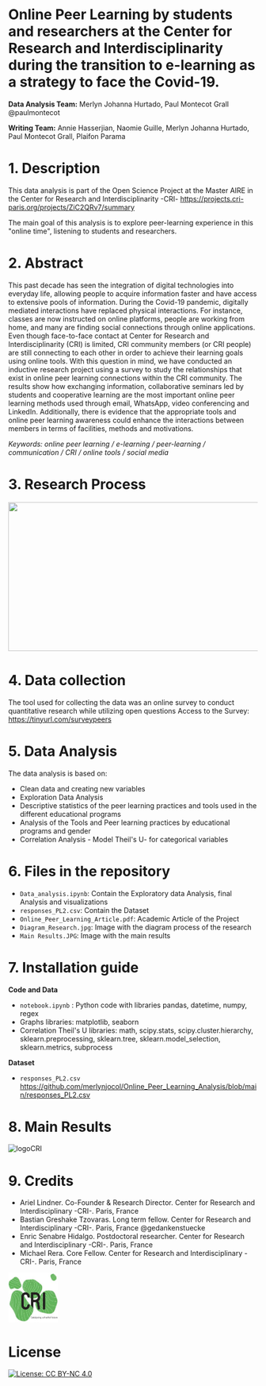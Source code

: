 # Online Peer Learning by students and researchers at the Center for Research and Interdisciplinarity during the transition to e-learning as a strategy to face the Covid-19.

**Data Analysis Team:** Merlyn Johanna Hurtado, Paul Montecot Grall @paulmontecot


**Writing Team:** Annie Hasserjian, Naomie Guille, Merlyn Johanna Hurtado, Paul Montecot Grall, Plaifon Parama

# 1. Description

This data analysis is part of the Open Science Project at the Master AIRE in the Center for Research and Interdisciplinarity -CRI- https://projects.cri-paris.org/projects/ZiC2QRv7/summary

The main goal of this analysis is to explore peer-learning experience in this "online time", listening to students and researchers.


# 2. Abstract 
This past decade has seen the integration of digital technologies into everyday life, allowing people to acquire information faster and have access to extensive pools of information. During the Covid-19 pandemic, digitally mediated interactions have replaced physical interactions. For instance, classes are now instructed on online platforms, people are working from home, and many are finding social connections through online applications. Even though face-to-face contact at Center for Research and Interdisciplinarity (CRI) is limited, CRI community members (or CRI people) are still connecting to each other in order to achieve their learning goals using online tools. With this question in mind, we have conducted an inductive research project using a survey to study the relationships that exist in online peer learning connections within the CRI community. The results show how exchanging information, collaborative seminars led by students and cooperative learning are the most important online peer learning methods used through  email, WhatsApp, video conferencing  and LinkedIn. Additionally, there is evidence that the appropriate tools and online peer learning awareness could enhance the interactions between members in terms of facilities, methods and motivations. 

*Keywords: online peer learning / e-learning / peer-learning / communication / CRI / online tools / social media* 

# 3. Research Process

<img src="https://github.com/merlynjocol/Online_Peer_Learning_Analysis/blob/main/Diagram_Research.JPG" width="550" height="300">


# 4. Data collection

The tool used for collecting the data was an online survey to conduct quantitative research while utilizing open questions
Access to the Survey: https://tinyurl.com/surveypeers


# 5. Data Analysis
The data analysis is based on:
* Clean data and creating new variables
* Exploration Data Analysis 
* Descriptive statistics of the peer learning practices and tools used in the different educational programs
* Analysis of the Tools and Peer learning practices by educational programs and gender 
* Correlation Analysis - Model Theil's U-  for categorical variables


# 6. Files in the repository

* `Data_analysis.ipynb`: Contain the Exploratory data Analysis, final Analysis and visualizations
* `responses_PL2.csv`: Contain the Dataset
* `Online_Peer_Learning_Article.pdf`: Academic Article of the Project 
* `Diagram_Research.jpg`: Image with the diagram process of the research
* `Main Results.JPG`: Image with the main results

# 7. Installation guide

**Code and Data**

* `notebook.ipynb` :  Python code with libraries pandas, datetime, numpy, regex
* Graphs libraries:   matplotlib, seaborn 
* Correlation Theil's U libraries:  math, scipy.stats, scipy.cluster.hierarchy, sklearn.preprocessing, sklearn.tree, sklearn.model_selection, sklearn.metrics, subprocess

**Dataset**
* `responses_PL2.csv` https://github.com/merlynjocol/Online_Peer_Learning_Analysis/blob/main/responses_PL2.csv


# 8. Main Results

![logoCRI](https://github.com/merlynjocol/Online_Peer_Learning_Analysis/blob/main/Main%20Results.JPG)

# 9. Credits
* Ariel Lindner. Co-Founder & Research Director. Center for Research and Interdisciplinary -CRI-. Paris, France 
* Bastian Greshake Tzovaras. Long term fellow. Center for Research and Interdisciplinary -CRI-. Paris, France @gedankenstuecke
* Enric Senabre Hidalgo. Postdoctoral researcher. Center for Research and Interdisciplinary -CRI-. Paris, France 
* Michael Rera. Core Fellow. Center for Research and Interdisciplinary -CRI-. Paris, France 

<img src="https://github.com/merlynjocol/AgeGuess-Data-Analysis--Gender-Ethnic-analysis-in-age-guessing/blob/main/logoCRI.jpg" width="100" height="100">

# License 

[![License: CC BY-NC 4.0](https://img.shields.io/badge/License-CC%20BY--NC%204.0-lightgrey.svg)](https://creativecommons.org/licenses/by-nc/4.0/)
